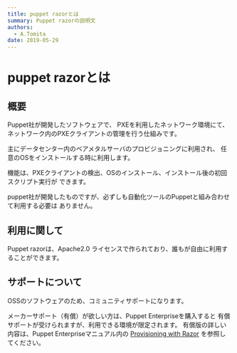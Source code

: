 ```yaml
---
title: puppet razorとは
summary: Puppet razorの説明文 
authors:
  - A.Tomita 
date: 2019-05-29 
---
```


# puppet razorとは

## 概要

Puppet社が開発したソフトウェアで、
PXEを利用したネットワーク環境にて、ネットワーク内のPXEクライアントの管理を行う仕組みです。

主にデータセンター内のベアメタルサーバのプロビジョニングに利用され、
任意のOSをインストールする時に利用します。

機能は、PXEクライアントの検出、OSのインストール、インストール後の初回スクリプト実行が
できます。

puppet社が開発したものですが、必ずしも自動化ツールのPuppetと組み合わせて利用する必要は
ありません。


## 利用に関して

Puppet razorは、Apache2.0 ライセンスで作られており、誰もが自由に利用することができます。


## サポートについて

OSSのソフトウェアのため、コミュニティサポートになります。  

メーカーサポート（有償）が欲しい方は、Puppet Enterpriseを購入すると
有償サポートが受けられますが、利用できる環境が限定されます。
有償版の詳しい内容は、Puppet Enterpriseマニュアル内の
[Provisioning with Razor](https://puppet.com/docs/pe/latest/provisioning_with_razor.html)
を参照してください。



